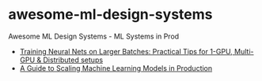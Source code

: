 # awesome-ml-design-systems
Awesome ML Design Systems - ML Systems in Prod

* [Training Neural Nets on Larger Batches: Practical Tips for 1-GPU, Multi-GPU & Distributed setups](https://medium.com/huggingface/training-larger-batches-practical-tips-on-1-gpu-multi-gpu-distributed-setups-ec88c3e51255)
* [A Guide to Scaling Machine Learning Models in Production](https://medium.com/hackernoon/a-guide-to-scaling-machine-learning-models-in-production-aa8831163846)

